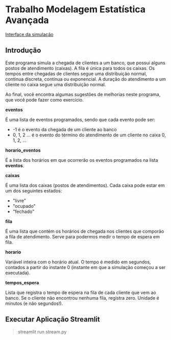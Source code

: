 # Trabalho Modelagem Estatística Avançada 
[Interface da simulação](https://modelagem-estatistica.herokuapp.com/)
## Introdução
Este programa simula a chegada de clientes a um banco, que possui alguns postos de atendimento (caixas). A fila é única para todos os caixas.
Os tempos entre chegadas de clientes segue uma distribuição normal, continua discreta, contínua ou exponencial.
A duração do atendimento a um cliente no caixa segue uma distribuição normal. 

Ao final, você encontra algumas sugestões de melhorias neste programa, que você pode fazer como exercício.

**eventos** 

É uma lista de eventos programados, sendo que cada evento
pode ser:


*   -1 é o evento da chegada de um cliente ao banco
*   0, 1, 2 ... é o evento do término do atendimento de um cliente
no caixa 0, 1, 2, ...




**horario_eventos**

É a lista dos horários em que ocorrerão os eventos programados na lista **eventos**. 

**caixas**

É uma lista dos caixas (postos de atendimentos). Cada caixa pode estar em um dos seguintes estados:
*   "livre"
*   "ocupado"
*   "fechado"

**fila**

É uma lista que contém os horários de chegada nos clientes que comporão a fila de atendimento. Serve para podermos medir o tempo de espera em fila. 

**horario**

Variável inteira com o horário atual. O tempo é medido em segundos, contados a partir do instante 0 (instante em que a simulação começou a ser executada).

**tempos_espera**

Lista que registra o tempo de espera na fila de cada cliente que vem ao banco. Se o cliente não encontrou nenhuma fila, registra zero. Unidade é minutos (e não segundos!). 

## Executar Aplicação Streamlit
> streamlit run stream.py